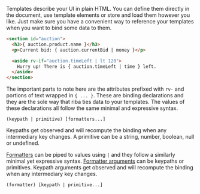Templates describe your UI in plain HTML. You can define them directly in the document, use template elements or store and load them however you like. Just make sure you have a convenient way to reference your templates when you want to bind some data to them.

```html
<section id="auction">
  <h3>{ auction.product.name }</h3>
  <p>Current bid: { auction.currentBid | money }</p>

  <aside rv-if="auction.timeLeft | lt 120">
    Hurry up! There is { auction.timeLeft | time } left.
  </aside>
</section>
```

The important parts to note here are the attributes prefixed with `rv-` and portions of text wrapped in `{ ... }`. These are binding declarations and they are the sole way that riba ties data to your templates. The values of these declarations all follow the same minimal and expressive syntax.

```
(keypath | primitive) [formatters...]
```

Keypaths get observed and will recompute the binding when any intermediary key changes. A primitive can be a string, number, boolean, null or undefined.

[Formatters](#formatters) can be piped to values using `|` and they follow a similarly minimal yet expressive syntax. [Formatter arguments](#formatters-arguments) can be keypaths or primitives. Keypath arguments get observed and will recompute the binding when any intermediary key changes.

```
(formatter) [keypath | primitive...]
```
